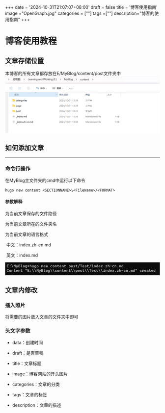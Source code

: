 +++
date = '2024-10-31T21:07:07+08:00'
draft = false
title = '博客使用指南'
image ="OpenGraph.jpg"
categories = [""]
tags =[""]
description="博客的使用指南"
+++

# 博客使用教程

## 文章存储位置

本博客的所有文章都存放在E/MyBlog/content/post文件夹中![image-20241031190526917](image-20241031190526917.png)

## 如何添加文章

------

### 命令行操作

在MyBlog主文件夹的cmd中运行以下命令

```
hugo new content <SECTIONNAME>\<FileName>/<FORMAT>
```

#### 参数解释

<SECTIONNAME>为当前文章保存的文件路径

<FileName>为当前文章所在的文件夹名

<FORMAT> 为当前文章的语言格式

​	中文：index.zh-cn.md

​	英文：index.md

![微信截图_20241031192624](微信截图_20241031192624.png)

## 文章内修改

###  插入照片

将需要的图片放入文章的文件夹中即可

### 头文字参数

- data：创建时间

- draft：是否草稿

- title：文章标题

- image：博客网站的开头图片

- categories：文章的分类

- tags：文章的标签

- description：文章的描述

  
